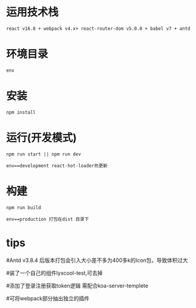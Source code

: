 # 运用技术栈

`react v16.8 + webpack v4.x+ react-router-dom v5.0.0 + babel v7 + antd`

# 环境目录

`env`

# 安装

`npm install`

# 运行(开发模式)

`npm run start || npm run dev`  

`env==development react-hot-loader热更新`

# 构建

`npm run build` 

`env==production 打包在dist 目录下`

# tips 

#Antd v3.8.4 后版本打包会引入大小差不多为400多k的Icon包，导致体积过大

#装了一个自己的组件lyxcool-test,可去掉

#添加了登录注册获取token逻辑 需配合koa-server-templete

#可将webpack部分抽出独立的插件